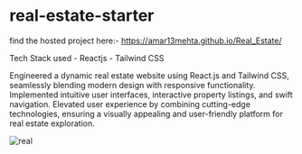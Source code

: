 # real-estate-starter

find the hosted project here:- https://amar13mehta.github.io/Real_Estate/

Tech Stack used - Reactjs
                - Tailwind CSS

Engineered a dynamic real estate website using React.js and Tailwind CSS, seamlessly blending modern design with responsive functionality. Implemented intuitive user interfaces, interactive property listings, and swift navigation. Elevated user experience by combining cutting-edge technologies, ensuring a visually appealing and user-friendly platform for real estate exploration.

![real](https://github.com/amar13mehta/Real_Estate/assets/57030863/11bf369b-3ef0-4b1f-ab24-15bda0cf1cc8)
